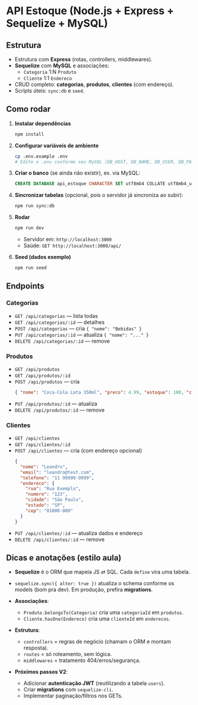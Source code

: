 # API Estoque (Node.js + Express + Sequelize + MySQL)

## Estrutura
- Estrutura com **Express** (rotas, controllers, middlewares).
- **Sequelize** com **MySQL** e associações:
  - `Categoria` 1:N `Produto`
  - `Cliente` 1:1 `Endereco`
- CRUD completo: **categorias**, **produtos**, **clientes** (com endereço).
- Scripts úteis: `sync:db` e `seed`.

## Como rodar

1. **Instalar dependências**
   ```bash
   npm install
   ```

2. **Configurar variáveis de ambiente**
   ```bash
   cp .env.example .env
   # Edite o .env conforme seu MySQL (DB_HOST, DB_NAME, DB_USER, DB_PASS)
   ```

3. **Criar o banco** (se ainda não existir), ex. via MySQL:
   ```sql
   CREATE DATABASE api_estoque CHARACTER SET utf8mb4 COLLATE utf8mb4_unicode_ci;
   ```

4. **Sincronizar tabelas** (opcional, pois o servidor já sincroniza ao subir):
   ```bash
   npm run sync:db
   ```

5. **Rodar**
   ```bash
   npm run dev
   ```
   - Servidor em: `http://localhost:3000`
   - Saúde: `GET http://localhost:3000/api/`

6. **Seed (dados exemplo)**
   ```bash
   npm run seed
   ```

## Endpoints 

### Categorias
- `GET /api/categorias` — lista todas
- `GET /api/categorias/:id` — detalhes
- `POST /api/categorias` — cria `{ "nome": "Bebidas" }`
- `PUT /api/categorias/:id` — atualiza `{ "nome": "..." }`
- `DELETE /api/categorias/:id` — remove

### Produtos
- `GET /api/produtos`
- `GET /api/produtos/:id`
- `POST /api/produtos` — cria
  ```json
  { "nome": "Coca-Cola Lata 350ml", "preco": 4.99, "estoque": 100, "categoriaId": 1 }
  ```
- `PUT /api/produtos/:id` — atualiza
- `DELETE /api/produtos/:id` — remove

### Clientes
- `GET /api/clientes`
- `GET /api/clientes/:id`
- `POST /api/clientes` — cria (com endereço opcional)
  ```json
  {
    "nome": "Leandro",
    "email": "leandro@test.com",
    "telefone": "11 99999-9999",
    "endereco": {
      "rua": "Rua Exemplo",
      "numero": "123",
      "cidade": "São Paulo",
      "estado": "SP",
      "cep": "01000-000"
    }
  }
  ```
- `PUT /api/clientes/:id` — atualiza dados e endereço
- `DELETE /api/clientes/:id` — remove

## Dicas e anotações (estilo aula)

- **Sequelize** é o ORM que mapeia JS ⇄ SQL. Cada `define` vira uma tabela.
- `sequelize.sync({ alter: true })` atualiza o schema conforme os models (bom pra dev). Em produção, prefira **migrations**.
- **Associações**:
  - `Produto.belongsTo(Categoria)` cria uma `categoriaId` em `produtos`.
  - `Cliente.hasOne(Endereco)` cria uma `clienteId` em `enderecos`.
- **Estrutura**:
  - `controllers` = regras de negócio (chamam o ORM e montam resposta).
  - `routes` = só roteamento, sem lógica.
  - `middlewares` = tratamento 404/erros/segurança.

- **Próximos passos V2**:
  - Adicionar **autenticação JWT** (reutilizando a tabela `users`).
  - Criar **migrations** com `sequelize-cli`.
  - Implementar paginação/filtros nos GETs.


